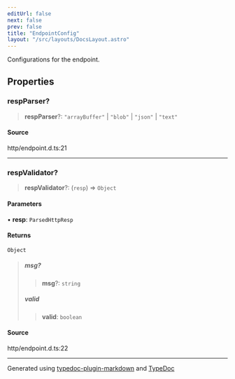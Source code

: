 ```yaml
---
editUrl: false
next: false
prev: false
title: "EndpointConfig"
layout: "/src/layouts/DocsLayout.astro"
---
```


Configurations for the endpoint.

## Properties

### respParser?

> **respParser**?: `"arrayBuffer"` \| `"blob"` \| `"json"` \| `"text"`

#### Source

http/endpoint.d.ts:21

***

### respValidator?

> **respValidator**?: (`resp`) => `Object`

#### Parameters

• **resp**: `ParsedHttpResp`

#### Returns

`Object`

> ##### msg?
>
> > **msg**?: `string`
>
> ##### valid
>
> > **valid**: `boolean`
>

#### Source

http/endpoint.d.ts:22

***

Generated using [typedoc-plugin-markdown](https://www.npmjs.com/package/typedoc-plugin-markdown) and [TypeDoc](https://typedoc.org/)
